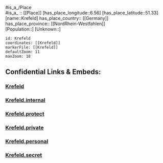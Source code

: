 ﻿---
location: [51.33,6.56] 
mapzoom: [7,12] 
mapmarker: city 
type: City
tags:
- geo/City


SpocWebEntityId: 31628
isDeleted: false
confidential: public

---
#is_a_/Place  
#is_a_ :: [[Place]] 
[has_place_longitude::6.56] 
[has_place_latitude::51.33] 
[name::Krefeld] 
has_place_country:: [[Germany]]  
has_place_province:: [[NordRhein-Westfahlen]]  
[Population::] 
[Unknown::] 


```leaflet
id: Krefeld
coordinates: [[Krefeld]] 
markerFile: [[Krefeld]] 
defaultZoom: 11 
maxZoom: 18
```


## Confidential Links & Embeds: 

### [Krefeld](/_public/Earth/Continent/Europe/Europe~Central/Germany/Germany~West/Nord_Rhein-Westfalen/counties~NW/Krefeld.md) 

### [Krefeld.internal](/_internal/Earth/Continent/Europe/Europe~Central/Germany/Germany~West/Nord_Rhein-Westfalen/counties~NW/Krefeld.internal.md) 

### [Krefeld.protect](/_protect/Earth/Continent/Europe/Europe~Central/Germany/Germany~West/Nord_Rhein-Westfalen/counties~NW/Krefeld.protect.md) 

### [Krefeld.private](/_private/Earth/Continent/Europe/Europe~Central/Germany/Germany~West/Nord_Rhein-Westfalen/counties~NW/Krefeld.private.md) 

### [Krefeld.personal](/_personal/Earth/Continent/Europe/Europe~Central/Germany/Germany~West/Nord_Rhein-Westfalen/counties~NW/Krefeld.personal.md) 

### [Krefeld.secret](/_secret/Earth/Continent/Europe/Europe~Central/Germany/Germany~West/Nord_Rhein-Westfalen/counties~NW/Krefeld.secret.md) 
